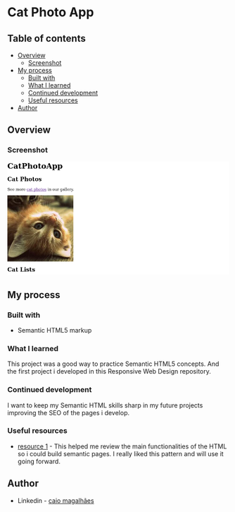 # Cat Photo App 

## Table of contents

- [Overview](#overview)
  - [Screenshot](#screenshot)
- [My process](#my-process)
  - [Built with](#built-with)
  - [What I learned](#what-i-learned)
  - [Continued development](#continued-development)
  - [Useful resources](#useful-resources)
- [Author](#author)


## Overview

### Screenshot

![](./CatPhotoAppScreenshot.png)

## My process

### Built with

- Semantic HTML5 markup

### What I learned

This project was a good way to practice Semantic HTML5 concepts. And the first project i developed in this Responsive Web Design repository.

### Continued development

I want to keep my Semantic HTML skills sharp in my future projects improving the SEO of the pages i develop.

### Useful resources

- [resource 1](https://www.w3schools.com/html/default.asp) - This helped me review the main functionalities of the HTML so i could build semantic pages. I really liked this pattern and will use it going forward.

## Author
 
- Linkedin - [caio magalhães](https://www.linkedin.com/in/caio-magalhaes-dev/)
